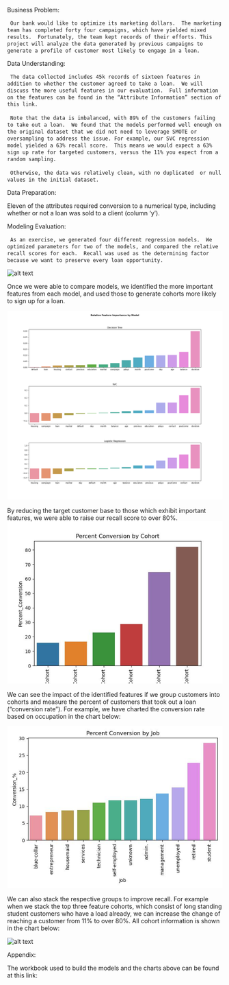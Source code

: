 Business Problem:

     Our bank would like to optimize its marketing dollars.  The marketing team has completed forty four campaigns, which have yielded mixed results.  Fortunately, the team kept records of their efforts. This project will analyze the data generated by previous campaigns to generate a profile of customer most likely to engage in a loan.  

Data Understanding:

     The data collected includes 45k records of sixteen features in addition to whether the customer agreed to take a loan.  We will discuss the more useful features in our evaluation.  Full information on the features can be found in the “Attribute Information” section of this link.

     Note that the data is imbalanced, with 89% of the customers failing to take out a loan.  We found that the models performed well enough on the original dataset that we did not need to leverage SMOTE or oversampling to address the issue. For example, our SVC regression model yielded a 63% recall score.  This means we would expect a 63% sign up rate for targeted customers, versus the 11% you expect from a random sampling.

     Otherwise, the data was relatively clean, with no duplicated  or null values in the initial dataset. 

Data Preparation:

Eleven of the attributes required conversion to a numerical type, including whether or not a loan was sold to a client (column ‘y’).   

Modeling Evaluation:

     As an exercise, we generated four different regression models.  We optimized parameters for two of the models, and compared the relative recall scores for each.  Recall was used as the determining factor because we want to preserve every loan opportunity.  

![alt text](http://url/to/img.png)
<Model Performane>


Once we were able to compare models, we identified the more important  features from each model, and used those to generate cohorts more likely to sign up for a loan.  

![alt text](https://github.com/JOSHUAGITBERG/bank_loan_predictor/blob/main/images/Relative_Feature_Importance.png)

By reducing the target customer base to those which exhibit important features, we were able to raise our recall score to over 80%.  
![alt text](https://github.com/JOSHUAGITBERG/bank_loan_predictor/blob/main/images/Conversion_By_Cohort.jpg)

We can see the impact of the identified features if we group customers into cohorts and measure the percent of customers that took out a loan (“conversion rate”).  For example, we have charted the conversion rate based on occupation in the chart below:

![alt text](https://github.com/JOSHUAGITBERG/bank_loan_predictor/blob/main/images/Conversion_By_Job.jpg)

We can also stack the respective groups to improve recall.  For example when we stack the top three feature cohorts, which consist of  long standing student customers who have a load already, we can increase the change of reaching a customer from 11% to over 80%.  All cohort information is shown in the chart below:

![alt text](http://url/to/img.png)
<link to cohort chart> 

Appendix:

The workbook used to build the models and the charts above can be found at this link:

<pyb link>


